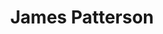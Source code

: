---
title: "James Patterson"
presenter_id: james_patterson
layout: member_all_presentations
permalink: /member_full_publications/:presenter_id/
---